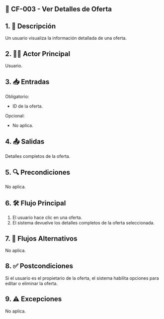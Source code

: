 ## 🌟 CF-003 - Ver Detalles de Oferta

## 1. 📝 Descripción  
Un usuario visualiza la información detallada de una oferta.

## 2. 🧑‍💻 Actor Principal  
Usuario.

## 3. 📥 Entradas  
Obligatorio:  
* ID de la oferta.  

Opcional:  
* No aplica.

## 4. 📤 Salidas  
Detalles completos de la oferta.

## 5. 🔍 Precondiciones  
No aplica.

## 6. 🛠️ Flujo Principal 
1. El usuario hace clic en una oferta.  
2. El sistema devuelve los detalles completos de la oferta seleccionada.

## 7. 🔄 Flujos Alternativos  
No aplica.

## 8. ✅ Postcondiciones  
Si el usuario es el propietario de la oferta, el sistema habilita opciones para editar o eliminar la oferta.

## 9. ⚠️ Excepciones  
No aplica.
